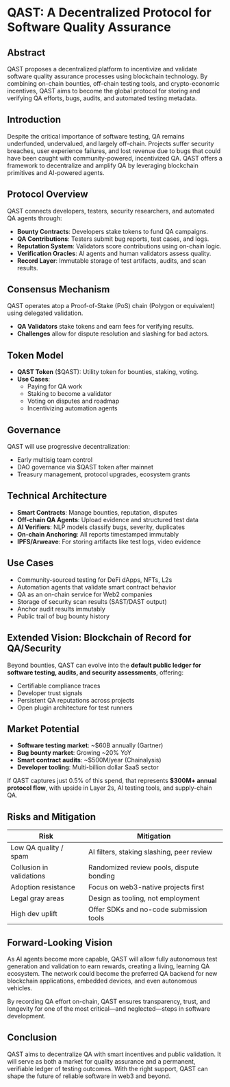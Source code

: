 # **QAST: A Decentralized Protocol for Software Quality Assurance**

## **Abstract**

QAST proposes a decentralized platform to incentivize and validate software quality assurance processes using blockchain technology. By combining on-chain bounties, off-chain testing tools, and crypto-economic incentives, QAST aims to become the global protocol for storing and verifying QA efforts, bugs, audits, and automated testing metadata.

## **Introduction**

Despite the critical importance of software testing, QA remains underfunded, undervalued, and largely off-chain. Projects suffer security breaches, user experience failures, and lost revenue due to bugs that could have been caught with community-powered, incentivized QA. QAST offers a framework to decentralize and amplify QA by leveraging blockchain primitives and AI-powered agents.

## **Protocol Overview**

QAST connects developers, testers, security researchers, and automated QA agents through:

* **Bounty Contracts**: Developers stake tokens to fund QA campaigns.  
* **QA Contributions**: Testers submit bug reports, test cases, and logs.  
* **Reputation System**: Validators score contributions using on-chain logic.  
* **Verification Oracles**: AI agents and human validators assess quality.  
* **Record Layer**: Immutable storage of test artifacts, audits, and scan results.

## **Consensus Mechanism**

QAST operates atop a Proof-of-Stake (PoS) chain (Polygon or equivalent) using delegated validation.

* **QA Validators** stake tokens and earn fees for verifying results.  
* **Challenges** allow for dispute resolution and slashing for bad actors.

## **Token Model**

* **QAST Token** ($QAST): Utility token for bounties, staking, voting.  
* **Use Cases**:  
  * Paying for QA work  
  * Staking to become a validator  
  * Voting on disputes and roadmap  
  * Incentivizing automation agents

## **Governance**

QAST will use progressive decentralization:

* Early multisig team control  
* DAO governance via $QAST token after mainnet  
* Treasury management, protocol upgrades, ecosystem grants

## **Technical Architecture**

* **Smart Contracts**: Manage bounties, reputation, disputes  
* **Off-chain QA Agents**: Upload evidence and structured test data  
* **AI Verifiers**: NLP models classify bugs, severity, duplicates  
* **On-chain Anchoring**: All reports timestamped immutably  
* **IPFS/Arweave**: For storing artifacts like test logs, video evidence

## **Use Cases**

* Community-sourced testing for DeFi dApps, NFTs, L2s  
* Automation agents that validate smart contract behavior  
* QA as an on-chain service for Web2 companies  
* Storage of security scan results (SAST/DAST output)  
* Anchor audit results immutably  
* Public trail of bug bounty history

## **Extended Vision: Blockchain of Record for QA/Security**

Beyond bounties, QAST can evolve into the **default public ledger for software testing, audits, and security assessments**, offering:

* Certifiable compliance traces  
* Developer trust signals  
* Persistent QA reputations across projects  
* Open plugin architecture for test runners

## **Market Potential**

* **Software testing market**: \~$60B annually (Gartner)  
* **Bug bounty market**: Growing \~20% YoY  
* **Smart contract audits**: \~$500M/year (Chainalysis)  
* **Developer tooling**: Multi-billion dollar SaaS sector

If QAST captures just 0.5% of this spend, that represents **$300M+ annual protocol flow**, with upside in Layer 2s, AI testing tools, and supply-chain QA.

## **Risks and Mitigation**

| Risk | Mitigation |
| ----- | ----- |
| Low QA quality / spam | AI filters, staking slashing, peer review |
| Collusion in validations | Randomized review pools, dispute bonding |
| Adoption resistance | Focus on web3-native projects first |
| Legal gray areas | Design as tooling, not employment |
| High dev uplift | Offer SDKs and no-code submission tools |

## **Forward-Looking Vision**

As AI agents become more capable, QAST will allow fully autonomous test generation and validation to earn rewards, creating a living, learning QA ecosystem. The network could become the preferred QA backend for new blockchain applications, embedded devices, and even autonomous vehicles.

By recording QA effort on-chain, QAST ensures transparency, trust, and longevity for one of the most critical—and neglected—steps in software development.

## **Conclusion**

QAST aims to decentralize QA with smart incentives and public validation. It will serve as both a market for quality assurance and a permanent, verifiable ledger of testing outcomes. With the right support, QAST can shape the future of reliable software in web3 and beyond.

